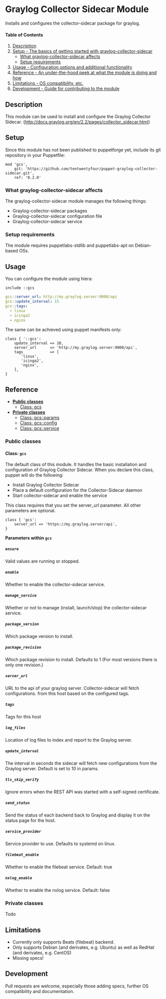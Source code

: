 # Graylog Collector Sidecar Module

Installs and configures the collector-sidecar package for graylog.


#### Table of Contents

1. [Description](#description)
1. [Setup - The basics of getting started with graylog-collector-sidecar](#setup)
    * [What graylog-collector-sidecar affects](#what-graylog-collector-sidecar-affects)
    * [Setup requirements](#setup-requirements)
1. [Usage - Configuration options and additional functionality](#usage)
1. [Reference - An under-the-hood peek at what the module is doing and how](#reference)
1. [Limitations - OS compatibility, etc.](#limitations)
1. [Development - Guide for contributing to the module](#development)

## Description

This module can be used to install and configure the Graylog Collector Sidecar. (http://docs.graylog.org/en/2.2/pages/collector_sidecar.html)

## Setup

Since this module has not been published to puppetforge yet, include its git repository in your Puppetfile:

```
mod 'gcs',
    git: 'https://github.com/tentwentyfour/puppet-graylog-collector-sidecar.git',
    ref: '0.2.0'
```

### What graylog-collector-sidecar affects

The graylog-collector-sidecar module manages the following things:

* Graylog-collector-sidecar packages
* Graylog-collector-sidecar configuration file
* Graylog-collector-sidecar service

### Setup requirements

The module requires puppetlabs-stdlib and puppetlabs-apt on Debian-based OSs.

## Usage

You can configure the module using hiera:

```
include ::gcs
```

```yaml
gcs::server_url: http://my.graylog.server:9000/api
gcs::update_interval: 15
gcs::tags:
  - linux
  - icinga2
  - nginx
```

The same can be achieved using puppet manifests only:

```
class { '::gcs':
    update_interval => 10,
    server_url      => 'http://my.graylog.server:9000/api',
    tags            => [
       'linux',
       'icinga2',
       'nginx',
    ],
}
```

## Reference

- [**Public classes**](#public-classes)
    - [Class: gcs](#class-gcs)
- [**Private classes**](#private-classes)
    - [Class: gcs::params](#class-gcs-params)
    - [Class: gcs::config](#class-gcs-config)
    - [Class: gcs::service](#class-gcs-service)

### Public classes

#### Class: `gcs`

The default class of this module. It handles the basic installation and configuration of Graylog Collector Sidecar.
When you declare this class, puppet will do the following:

* Install Graylog Collector Sidecar
* Place a default configuration for the Collector-Sidecar daemon
* Start collector-sidecar and enable the service

This class requires that you set the server_url parameter. All other parameters are optional.

``` puppet
class { 'gcs':
    server_url => 'https://my.graylog.server/api',
}
```

**Parameters within `gcs`**

##### `ensure`
Valid values are running or stopped.

##### `enable`
Whether to enable the collector-sidecar service.

##### `manage_service`
Whether or not to manage (install, launch/stop) the collector-sidecar service.

##### `package_version`
Which package version to install.

##### `package_revision`
Which package revision to install. Defaults to 1 (For most versions there is only one revision.)

##### `server_url`
URL to the api of your graylog server. Collector-sidecar will fetch configurations.
from this host based on the configured tags.

##### `tags`
Tags for this host

##### `log_files`
Location of log files to index and report to the Graylog server.

##### `update_interval`
The interval in seconds the sidecar will fetch new configurations from the Graylog server.
Default is set to 10 in params.

##### `tls_skip_verify`
Ignore errors when the REST API was started with a self-signed certificate.

##### `send_status`
Send the status of each backend back to Graylog and display it on the status page for the host.

##### `service_provider`
Service provider to use. Defaults to systemd on linux.

##### `filebeat_enable`
Whether to enable the filebeat service. Default: true

##### `nxlog_enable`
Whether to enable the nxlog service. Default: false


### Private classes

Todo

## Limitations

- Currently only supports Beats (filebeat) backend.
- Only supports Debian (and derivates, e.g. Ubuntu) as well as RedHat (and derivates, e.g. CentOS)
- Missing specs!

## Development

Pull requests are welcome, especially those adding specs, further OS compatibility and documentation.